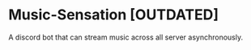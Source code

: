 # Music-Sensation [OUTDATED]
A discord bot that can stream music across all server asynchronously. 
